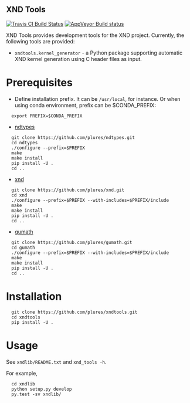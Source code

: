 XND Tools
---------

[![Travis CI Build Status](https://travis-ci.org/plures/xndtools.svg?branch=master)](https://travis-ci.org/plures/xndtools)
[![AppVeyor Build status](https://ci.appveyor.com/api/projects/status/lk48i3bmmw2keq3d/branch/master?svg=true)](https://ci.appveyor.com/project/pearu/xndtools/branch/master)

XND Tools provides development tools for the XND project. Currently, the following tools are provided:

- `xndtools.kernel_generator` - a Python package supporting automatic XND kernel generation using C header files as input.

# Prerequisites

- Define installation prefix. It can be `/usr/local`, for instance. Or
  when using conda environment, prefix can be $CONDA_PREFIX:
```
  export PREFIX=$CONDA_PREFIX
```
- [ndtypes](https://github.com/plures/ndtypes)
```
  git clone https://github.com/plures/ndtypes.git
  cd ndtypes
  ./configure --prefix=$PREFIX
  make
  make install
  pip install -U .
  cd ..
```
- [xnd](https://github.com/plures/xnd)

```
  git clone https://github.com/plures/xnd.git
  cd xnd
  ./configure --prefix=$PREFIX --with-includes=$PREFIX/include
  make
  make install
  pip install -U .
  cd ..
```

- [gumath](https://github.com/plures/gumath)

```
  git clone https://github.com/plures/gumath.git
  cd gumath
  ./configure --prefix=$PREFIX --with-includes=$PREFIX/include
  make
  make install
  pip install -U .
  cd ..
```

# Installation

```
  git clone https://github.com/plures/xndtools.git
  cd xndtools
  pip install -U .
```

# Usage

See `xndlib/README.txt` and `xnd_tools -h`.

For example,
```
  cd xndlib
  python setup.py develop
  py.test -sv xndlib/
```
  
